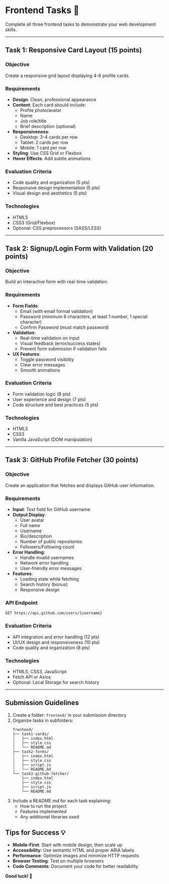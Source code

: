 # Frontend Tasks 🎨

Complete all three frontend tasks to demonstrate your web development skills.

---

## Task 1: Responsive Card Layout (15 points)

### Objective
Create a responsive grid layout displaying 4-6 profile cards.

### Requirements
- **Design**: Clean, professional appearance
- **Content**: Each card should include:
  - Profile photo/avatar
  - Name
  - Job role/title
  - Brief description (optional)
- **Responsiveness**: 
  - Desktop: 3-4 cards per row
  - Tablet: 2 cards per row
  - Mobile: 1 card per row
- **Styling**: Use CSS Grid or Flexbox
- **Hover Effects**: Add subtle animations

### Evaluation Criteria
- Code quality and organization (5 pts)
- Responsive design implementation (5 pts)
- Visual design and aesthetics (5 pts)

### Technologies
- HTML5
- CSS3 (Grid/Flexbox)
- Optional: CSS preprocessors (SASS/LESS)

---

## Task 2: Signup/Login Form with Validation (20 points)

### Objective
Build an interactive form with real-time validation.

### Requirements
- **Form Fields**:
  - Email (with email format validation)
  - Password (minimum 8 characters, at least 1 number, 1 special character)
  - Confirm Password (must match password)
- **Validation**:
  - Real-time validation on input
  - Visual feedback (error/success states)
  - Prevent form submission if validation fails
- **UX Features**:
  - Toggle password visibility
  - Clear error messages
  - Smooth animations

### Evaluation Criteria
- Form validation logic (8 pts)
- User experience and design (7 pts)
- Code structure and best practices (5 pts)

### Technologies
- HTML5
- CSS3
- Vanilla JavaScript (DOM manipulation)

---

## Task 3: GitHub Profile Fetcher (30 points)

### Objective
Create an application that fetches and displays GitHub user information.

### Requirements
- **Input**: Text field for GitHub username
- **Output Display**:
  - User avatar
  - Full name
  - Username
  - Bio/description
  - Number of public repositories
  - Followers/Following count
- **Error Handling**:
  - Handle invalid usernames
  - Network error handling
  - User-friendly error messages
- **Features**:
  - Loading state while fetching
  - Search history (bonus)
  - Responsive design

### API Endpoint
```
GET https://api.github.com/users/{username}
```

### Evaluation Criteria
- API integration and error handling (12 pts)
- UI/UX design and responsiveness (10 pts)
- Code quality and organization (8 pts)

### Technologies
- HTML5, CSS3, JavaScript
- Fetch API or Axios
- Optional: Local Storage for search history

---

## Submission Guidelines

1. Create a folder: `frontend/` in your submission directory
2. Organize tasks in subfolders:
   ```
   frontend/
   ├── task1-cards/
   │   ├── index.html
   │   ├── style.css
   │   └── README.md
   ├── task2-forms/
   │   ├── index.html
   │   ├── style.css
   │   ├── script.js
   │   └── README.md
   └── task3-github-fetcher/
       ├── index.html
       ├── style.css
       ├── script.js
       └── README.md
   ```
3. Include a README.md for each task explaining:
   - How to run the project
   - Features implemented
   - Any additional libraries used

## Tips for Success 💡

- **Mobile-First**: Start with mobile design, then scale up
- **Accessibility**: Use semantic HTML and proper ARIA labels
- **Performance**: Optimize images and minimize HTTP requests
- **Browser Testing**: Test on multiple browsers
- **Code Comments**: Document your code for better readability

**Good luck! 🚀**
